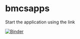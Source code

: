 # bmcsapps

Start the application using the link

[![Binder](https://mybinder.org/badge.svg)](https://mybinder.org/v2/gh/rosoba/bmcsapps.git/master?urlpath=apps%2Findex.ipynb)



